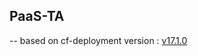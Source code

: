 ## PaaS-TA
 
-- based on cf-deployment version : [v17.1.0](https://github.com/cloudfoundry/cf-deployment/tree/v17.1.0)

